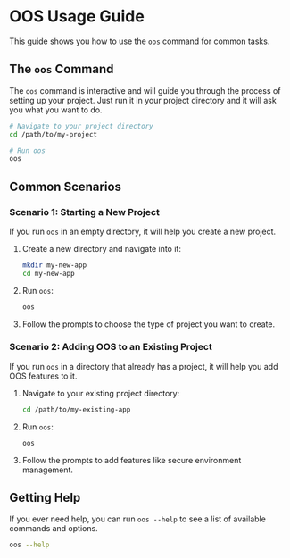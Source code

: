 # OOS Usage Guide

This guide shows you how to use the `oos` command for common tasks.

## The `oos` Command

The `oos` command is interactive and will guide you through the process of setting up your project. Just run it in your project directory and it will ask you what you want to do.

```bash
# Navigate to your project directory
cd /path/to/my-project

# Run oos
oos
```

## Common Scenarios

### Scenario 1: Starting a New Project

If you run `oos` in an empty directory, it will help you create a new project.

1.  Create a new directory and navigate into it:
    ```bash
    mkdir my-new-app
    cd my-new-app
    ```
2.  Run `oos`:
    ```bash
    oos
    ```
3.  Follow the prompts to choose the type of project you want to create.

### Scenario 2: Adding OOS to an Existing Project

If you run `oos` in a directory that already has a project, it will help you add OOS features to it.

1.  Navigate to your existing project directory:
    ```bash
    cd /path/to/my-existing-app
    ```
2.  Run `oos`:
    ```bash
    oos
    ```
3.  Follow the prompts to add features like secure environment management.

## Getting Help

If you ever need help, you can run `oos --help` to see a list of available commands and options.

```bash
oos --help
```
